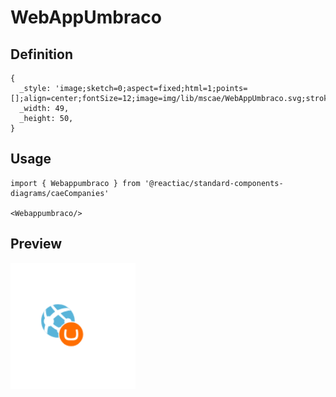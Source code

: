# WebAppUmbraco

## Definition

```
{
  _style: 'image;sketch=0;aspect=fixed;html=1;points=[];align=center;fontSize=12;image=img/lib/mscae/WebAppUmbraco.svg;strokeColor=none;',
  _width: 49,
  _height: 50,
}
```

## Usage

```
import { Webappumbraco } from '@reactiac/standard-components-diagrams/caeCompanies'

<Webappumbraco/>
```

## Preview

<img src="./webappumbraco.png" width="200"/>

